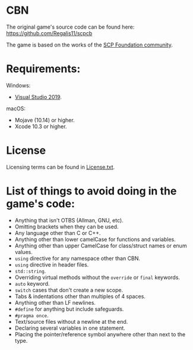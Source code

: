 # CBN

The original game's source code can be found here: https://github.com/Regalis11/scpcb

The game is based on the works of the [SCP Foundation community][scp-wiki].

# Requirements:
Windows:
* [Visual Studio 2019][vs2019].

macOS:
* Mojave (10.14) or higher.
* Xcode 10.3 or higher.

# License
Licensing terms can be found in [License.txt](Content/License.txt).

# List of things to avoid doing in the game's code:

* Anything that isn't OTBS (Allman, GNU, etc).
* Omitting brackets when they can be used.
* Any language other than C or C++.
* Anything other than lower camelCase for functions and variables.
* Anything other than upper CamelCase for class/struct names or enum values.
* `using` directive for any namespace other than CBN.
* `using` directive in header files.
* `std::string`.
* Overriding virtual methods without the `override` or `final` keywords.
* `auto` keyword.
* `switch` cases that don't create a new scope.
* Tabs & indentations other than multiples of 4 spaces.
* Anything other than LF newlines.
* `#define` for anything but include safeguards.
* `#pragma once`.
* Text/source files without a newline at the end.
* Declaring several variables in one statement.
* Placing the pointer/reference symbol anywhere other than next to the type.

[vs2019]: https://visualstudio.microsoft.com/vs/
[scp-wiki]: http://www.scp-wiki.net/
[cc3.0]: http://creativecommons.org/licenses/by-sa/3.0/
